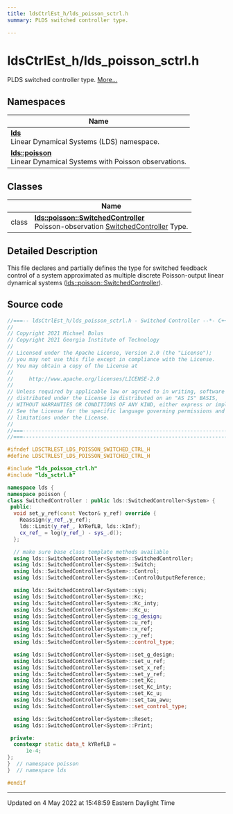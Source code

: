 ```yaml
---
title: ldsCtrlEst_h/lds_poisson_sctrl.h
summary: PLDS switched controller type. 

---
```


# ldsCtrlEst_h/lds_poisson_sctrl.h

PLDS switched controller type.  [More...](#detailed-description)



## Namespaces

| Name           |
| -------------- |
| **[lds](/lds-ctrl-est/docs/api/namespaces/namespacelds/)** <br>Linear Dynamical Systems (LDS) namespace.  |
| **[lds::poisson](/lds-ctrl-est/docs/api/namespaces/namespacelds_1_1poisson/)** <br>Linear Dynamical Systems with Poisson observations.  |

## Classes

|                | Name           |
| -------------- | -------------- |
| class | **[lds::poisson::SwitchedController](/lds-ctrl-est/docs/api/classes/classlds_1_1poisson_1_1switchedcontroller/)** <br>Poisson-observation [SwitchedController]() Type.  |

## Detailed Description



This file declares and partially defines the type for switched feedback control of a system approximated as multiple discrete Poisson-output linear dynamical systems ([lds::poisson::SwitchedController](/lds-ctrl-est/docs/api/classes/classlds_1_1poisson_1_1switchedcontroller/)). 





## Source code

```cpp
//===-- ldsCtrlEst_h/lds_poisson_sctrl.h - Switched Controller --*- C++ -*-===//
//
// Copyright 2021 Michael Bolus
// Copyright 2021 Georgia Institute of Technology
//
// Licensed under the Apache License, Version 2.0 (the "License");
// you may not use this file except in compliance with the License.
// You may obtain a copy of the License at
//
//     http://www.apache.org/licenses/LICENSE-2.0
//
// Unless required by applicable law or agreed to in writing, software
// distributed under the License is distributed on an "AS IS" BASIS,
// WITHOUT WARRANTIES OR CONDITIONS OF ANY KIND, either express or implied.
// See the License for the specific language governing permissions and
// limitations under the License.
//
//===----------------------------------------------------------------------===//
//===----------------------------------------------------------------------===//

#ifndef LDSCTRLEST_LDS_POISSON_SWITCHED_CTRL_H
#define LDSCTRLEST_LDS_POISSON_SWITCHED_CTRL_H

#include "lds_poisson_ctrl.h"
#include "lds_sctrl.h"

namespace lds {
namespace poisson {
class SwitchedController : public lds::SwitchedController<System> {
 public:
  void set_y_ref(const Vector& y_ref) override {
    Reassign(y_ref_,y_ref);
    lds::Limit(y_ref_, kYRefLB, lds::kInf);
    cx_ref_ = log(y_ref_) - sys_.d();
  };

  // make sure base class template methods available
  using lds::SwitchedController<System>::SwitchedController;
  using lds::SwitchedController<System>::Switch;
  using lds::SwitchedController<System>::Control;
  using lds::SwitchedController<System>::ControlOutputReference;

  using lds::SwitchedController<System>::sys;
  using lds::SwitchedController<System>::Kc;
  using lds::SwitchedController<System>::Kc_inty;
  using lds::SwitchedController<System>::Kc_u;
  using lds::SwitchedController<System>::g_design;
  using lds::SwitchedController<System>::u_ref;
  using lds::SwitchedController<System>::x_ref;
  using lds::SwitchedController<System>::y_ref;
  using lds::SwitchedController<System>::control_type;

  using lds::SwitchedController<System>::set_g_design;
  using lds::SwitchedController<System>::set_u_ref;
  using lds::SwitchedController<System>::set_x_ref;
  using lds::SwitchedController<System>::set_y_ref;
  using lds::SwitchedController<System>::set_Kc;
  using lds::SwitchedController<System>::set_Kc_inty;
  using lds::SwitchedController<System>::set_Kc_u;
  using lds::SwitchedController<System>::set_tau_awu;
  using lds::SwitchedController<System>::set_control_type;

  using lds::SwitchedController<System>::Reset;
  using lds::SwitchedController<System>::Print;

 private:
  constexpr static data_t kYRefLB =
      1e-4;  
};
}  // namespace poisson
}  // namespace lds

#endif
```


-------------------------------

Updated on  4 May 2022 at 15:48:59 Eastern Daylight Time
